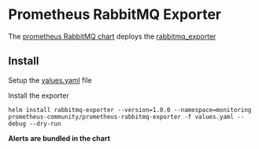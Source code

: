 # Prometheus RabbitMQ Exporter

The [prometheus RabbitMQ chart](https://github.com/prometheus-community/helm-charts/tree/main/charts/prometheus-rabbitmq-exporter) deploys the [rabbitmq_exporter](https://github.com/kbudde/rabbitmq_exporter)

## Install

Setup the [values.yaml](./values.yaml) file

Install the exporter

```
helm install rabbitmq-exporter --version=1.0.0 --namespace=monitoring prometheus-community/prometheus-rabbitmq-exporter -f values.yaml --debug --dry-run
```

**Alerts are bundled in the chart**
